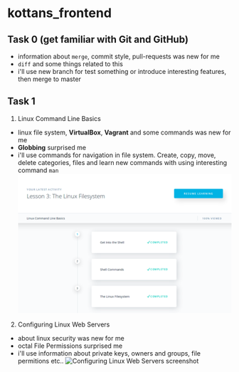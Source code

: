 # kottans_frontend

## Task 0 (get familiar with Git and GitHub) ##
- information about `merge`, commit style, pull-requests was new for me
- `diff` and some things related to this
- i'll use new branch for test something or introduce interesting features, then merge to master


## Task 1 ##
1. Linux Command Line Basics 
- linux file system, **VirtualBox**, **Vagrant** and some commands was new for me
- **Globbing** surprised me
- i'll use commands for navigation in file system. Create, copy, move, delete categories, files and learn new commands with using interesting command `man`
![Linux Command Line screenshot](/task_1/linux-command-line-screenshot.png)
2. Configuring Linux Web Servers
- about linux security was new for me
- octal File Permissions surprised me
- i'll use information about private keys, owners and groups, file permitions etc..
![Configuring Linux Web Servers screenshot](/task_1/configuring-linux-web-servers)
